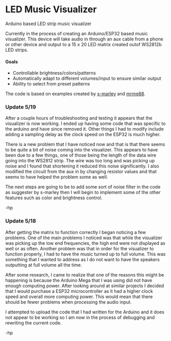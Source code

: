 # LED Music Visualizer
Arduino based LED strip music visualizer

Currently in the process of creating an Arduino/ESP32 based music visualizer. This device will take audio in through an aux cable from a phone or other device and output to a 15 x 20 LED matrix created outof WS2812b LED strips.

#### Goals
- Controllable brightness/colors/patterns
- Automatically adapt to different volumes/input to ensure similar output 
- Ability to select from preset patterns

The code is based on examples created by [s-marley](https://github.com/s-marley/ESP32_FFT_VU) and [mrme88](https://github.com/mrme88/Arduino-Audio-Visualizer).

### Update 5/19
After a couple hours of troubleshooting and testing it appears that the visualizer is now working. I ended up having some code that was specific to the arduino and have since removed it. Other things I had to modify include adding a sampling delay as the clock speed on the ESP32 is much higher. 

There is a new problem that I have noticed now and that is that there seems to be quite a bit of noise coming into the visualizer. This appears to have been due to a few things, one of those being the length of the data wire going into the WS2812 strip. The wire was too long and was picking up noise and I found that shortening it reduced this noise significantly. I also modified the circuit from the aux in by changing resistor values and that seems to have helped the problem some as well. 

The next steps are going to be to add some sort of noise filter in the code as suggester by s-marley then I will begin to implement some of the other features such as color and brightness control.

-hp

### Update 5/18
After getting the matrix to function correctly I began noticing a few problems. One of the main problems I noticed was that while the visualizer was picking up the low end frequencies, the high end were not displayed as well or as often. Another problem was that in order for the visualizer to function properly, I had to have the music turned up to full volume. This was something that I wanted to address as I do not want to have the speakers outputting at full volume all the time. 

After some research, I came to realize that one of the reasons this might be happening is because the Arduino Mega that I was using did not have enough computing power. After looking around at similar projects I decided that I would purchase a ESP32 microcontroller as it had a higher clock speed and overall more computing power. This would mean that there should be fewer problems when processing the audio input. 

I attempted to upload the code that I had written for the Arduino and it does not appear to be working so I am now in the process of debugging and rewriting the current code. 

-hp
